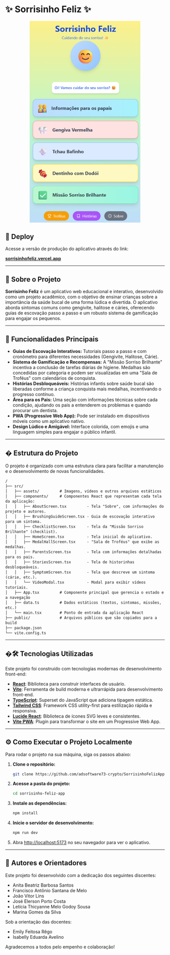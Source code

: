 # ✨ Sorrisinho Feliz ✨

<p align="center"><img src="src/assets/tela.png" width="350"></p>

## 🚀 Deploy

Acesse a versão de produção do aplicativo através do link:

**[sorrisinhofeliz.vercel.app](https://sorrisinhofeliz.vercel.app/)**

---

## 📖 Sobre o Projeto

**Sorrisinho Feliz** é um aplicativo web educacional e interativo, desenvolvido como um projeto acadêmico, com o objetivo de ensinar crianças sobre a importância da saúde bucal de uma forma lúdica e divertida. O aplicativo aborda sintomas comuns como gengivite, halitose e cáries, oferecendo guias de escovação passo a passo e um robusto sistema de gamificação para engajar os pequenos.

---

## 🚀 Funcionalidades Principais

* **Guias de Escovação Interativos:** Tutoriais passo a passo e com cronômetro para diferentes necessidades (Gengivite, Halitose, Cárie).
* **Sistema de Gamificação e Recompensas:** A "Missão Sorriso Brilhante" incentiva a conclusão de tarefas diárias de higiene. Medalhas são concedidas por categoria e podem ser visualizadas em uma "Sala de Troféus" com calendários de conquista.
* **Histórias Desbloqueáveis:** Histórias infantis sobre saúde bucal são liberadas conforme a criança conquista mais medalhas, incentivando o progresso contínuo.
* **Área para os Pais:** Uma seção com informações técnicas sobre cada condição, ajudando os pais a entenderem os problemas e quando procurar um dentista.
* **PWA (Progressive Web App):** Pode ser instalado em dispositivos móveis como um aplicativo nativo.
* **Design Lúdico e Amigável:** Interface colorida, com emojis e uma linguagem simples para engajar o público infantil.

---

## � Estrutura do Projeto

O projeto é organizado com uma estrutura clara para facilitar a manutenção e o desenvolvimento de novas funcionalidades.

```
/
├── src/
│   ├── assets/         # Imagens, vídeos e outros arquivos estáticos
│   ├── components/     # Componentes React que representam cada tela da aplicação:
│   │   ├── AboutScreen.tsx         - Tela "Sobre", com informações do projeto e autores.
│   │   ├── BrushingGuideScreen.tsx - Guia de escovação interativo para um sintoma.
│   │   ├── ChecklistScreen.tsx     - Tela da "Missão Sorriso Brilhante" (checklist).
│   │   ├── HomeScreen.tsx          - Tela inicial do aplicativo.
│   │   ├── MedalHallScreen.tsx     - "Sala de Troféus" que exibe as medalhas.
│   │   ├── ParentsScreen.tsx       - Tela com informações detalhadas para os pais.
│   │   ├── StoriesScreen.tsx       - Tela de historinhas desbloqueáveis.
│   │   ├── SymptomScreen.tsx       - Tela que descreve um sintoma (cárie, etc.).
│   │   └── VideoModal.tsx          - Modal para exibir vídeos tutoriais.
│   ├── App.tsx         # Componente principal que gerencia o estado e a navegação
│   ├── data.ts         # Dados estáticos (textos, sintomas, missões, etc.)
│   └── main.tsx        # Ponto de entrada da aplicação React
├── public/             # Arquivos públicos que são copiados para a build
├── package.json
└── vite.config.ts
```

---

## �🛠️ Tecnologias Utilizadas

Este projeto foi construído com tecnologias modernas de desenvolvimento front-end:

* **[React](https://react.dev/)**: Biblioteca para construir interfaces de usuário.
* **[Vite](https://vitejs.dev/)**: Ferramenta de build moderna e ultrarrápida para desenvolvimento front-end.
* **[TypeScript](https://www.typescriptlang.org/)**: Superset do JavaScript que adiciona tipagem estática.
* **[Tailwind CSS](https://tailwindcss.com/)**: Framework CSS utility-first para estilização rápida e responsiva.
* **[Lucide React](https://lucide.dev/)**: Biblioteca de ícones SVG leves e consistentes.
* **[Vite PWA](https://vite-pwa-org.netlify.app/)**: Plugin para transformar o site em um Progressive Web App.

---

## ⚙️ Como Executar o Projeto Localmente

Para rodar o projeto na sua máquina, siga os passos abaixo:

1.  **Clone o repositório:**
    ```bash
    git clone https://github.com/adsoftware73-crypto/SorrisinhoFelizApp.git
    ```

2.  **Acesse a pasta do projeto:**
    ```bash
    cd sorrisinho-feliz-app
    ```

3.  **Instale as dependências:**
    ```bash
    npm install
    ```

4.  **Inicie o servidor de desenvolvimento:**
    ```bash
    npm run dev
    ```

5.  Abra [http://localhost:5173](http://localhost:5173) no seu navegador para ver o aplicativo.

---

## 👥 Autores e Orientadores

Este projeto foi desenvolvido com a dedicação dos seguintes discentes:

*   Anita Beatriz Barbosa Santos
*   Francisco Antônio Santana de Melo
*   João Vitor Lins
*   José Elerson Porto Costa
*   Letícia Thicyanne Melo Godoy Sousa
*   Marina Gomes da Silva

Sob a orientação das docentes:

*   Emily Feitosa Rêgo
*   Isabelly Eduarda Avelino

Agradecemos a todos pelo empenho e colaboração!
